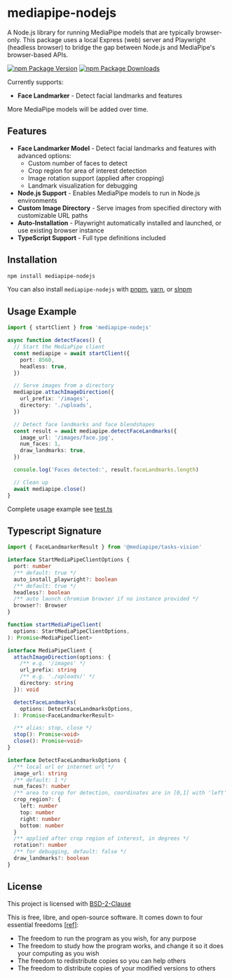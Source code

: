 # mediapipe-nodejs

A Node.js library for running MediaPipe models that are typically browser-only. This package uses a local Express (web) server and Playwright (headless browser) to bridge the gap between Node.js and MediaPipe's browser-based APIs.

[![npm Package Version](https://img.shields.io/npm/v/mediapipe-nodejs)](https://www.npmjs.com/package/mediapipe-nodejs)
[![npm Package Downloads](https://img.shields.io/npm/dm/mediapipe-nodejs)](https://www.npmtrends.com/mediapipe-nodejs)

Currently supports:

- **Face Landmarker** - Detect facial landmarks and features

More MediaPipe models will be added over time.

## Features

- **Face Landmarker Model** - Detect facial landmarks and features with advanced options:
  - Custom number of faces to detect
  - Crop region for area of interest detection
  - Image rotation support (applied after cropping)
  - Landmark visualization for debugging
- **Node.js Support** - Enables MediaPipe models to run in Node.js environments
- **Custom Image Directory** - Serve images from specified directory with customizable URL paths
- **Auto-Installation** - Playwright automatically installed and launched, or use existing browser instance
- **TypeScript Support** - Full type definitions included

## Installation

```bash
npm install mediapipe-nodejs
```

You can also install `mediapipe-nodejs` with [pnpm](https://pnpm.io/), [yarn](https://yarnpkg.com/), or [slnpm](https://github.com/beenotung/slnpm)

## Usage Example

```typescript
import { startClient } from 'mediapipe-nodejs'

async function detectFaces() {
  // Start the MediaPipe client
  const mediapipe = await startClient({
    port: 8560,
    headless: true,
  })

  // Serve images from a directory
  mediapipe.attachImageDirection({
    url_prefix: '/images',
    directory: './uploads',
  })

  // Detect face landmarks and face blendshapes
  const result = await mediapipe.detectFaceLandmarks({
    image_url: '/images/face.jpg',
    num_faces: 1,
    draw_landmarks: true,
  })

  console.log('Faces detected:', result.faceLandmarks.length)

  // Clean up
  await mediapipe.close()
}
```

Complete usage example see [test.ts](./src/test.ts)

## Typescript Signature

```typescript
import { FaceLandmarkerResult } from '@mediapipe/tasks-vision'

interface StartMediaPipeClientOptions {
  port: number
  /** default: true */
  auto_install_playwright?: boolean
  /** default: true */
  headless?: boolean
  /** auto launch chromium browser if no instance provided */
  browser?: Browser
}

function startMediaPipeClient(
  options: StartMediaPipeClientOptions,
): Promise<MediaPipeClient>

interface MediaPipeClient {
  attachImageDirection(options: {
    /** e.g. '/images' */
    url_prefix: string
    /** e.g. './uploads/' */
    directory: string
  }): void

  detectFaceLandmarks(
    options: DetectFaceLandmarksOptions,
  ): Promise<FaceLandmarkerResult>

  /** alias: stop, close */
  stop(): Promise<void>
  close(): Promise<void>
}

interface DetectFaceLandmarksOptions {
  /** local url or internet url */
  image_url: string
  /** default: 1 */
  num_faces?: number
  /** area to crop for detection, coordinates are in [0,1] with 'left' < 'right' and 'top' < 'bottom' */
  crop_region?: {
    left: number
    top: number
    right: number
    bottom: number
  }
  /** applied after crop region of interest, in degrees */
  rotation?: number
  /** for debugging, default: false */
  draw_landmarks?: boolean
}
```

## License

This project is licensed with [BSD-2-Clause](./LICENSE)

This is free, libre, and open-source software. It comes down to four essential freedoms [[ref]](https://seirdy.one/2021/01/27/whatsapp-and-the-domestication-of-users.html#fnref:2):

- The freedom to run the program as you wish, for any purpose
- The freedom to study how the program works, and change it so it does your computing as you wish
- The freedom to redistribute copies so you can help others
- The freedom to distribute copies of your modified versions to others
